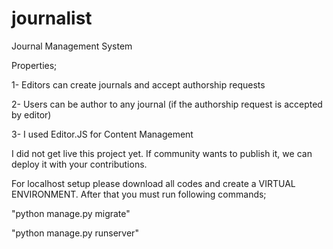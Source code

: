 # journalist
Journal Management System

Properties;

1- Editors can create journals and accept authorship requests

2- Users can be author to any journal (if the authorship request is accepted by editor)

3- I used Editor.JS for Content Management

I did not get live this project yet. If community wants to publish it, we can deploy it with your contributions.

For localhost setup please download all codes and create a VIRTUAL ENVIRONMENT. After that you must run following commands;

"python manage.py migrate"

"python manage.py runserver"

